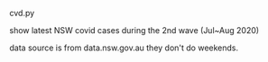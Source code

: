 cvd.py

show latest NSW covid cases during the 2nd wave (Jul~Aug 2020)

data source is from data.nsw.gov.au
they don't do weekends.
